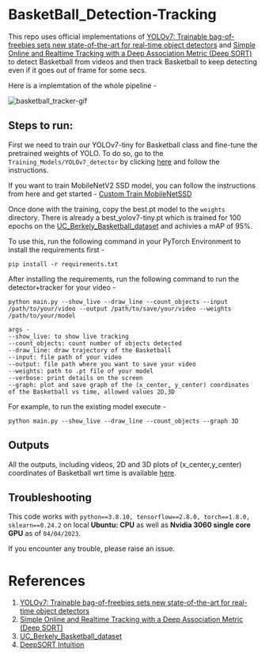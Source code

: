 # BasketBall_Detection-Tracking

This repo uses official implementations of [YOLOv7: Trainable bag-of-freebies sets new state-of-the-art for real-time object detectors](https://github.com/WongKinYiu/yolov7) and [Simple Online and Realtime Tracking with a Deep Association Metric (Deep SORT)](https://github.com/nwojke/deep_sort)  to detect Basketball from videos and then track Basketball to keep detecting even if it goes out of frame for some secs.

Here is a implemtation of the whole pipeline - 

![basketball_tracker-gif](https://user-images.githubusercontent.com/69648635/229661446-6f088b4d-21e7-487e-864b-97e86ec9788d.gif)


## Steps to run:
First we need to train our YOLOv7-tiny for Basketball class and fine-tune the pretrained weights of YOLO.
To do so, go to the `Training_Models/YOLOv7_detector` by clicking [here](https://github.com/Srijan221/BasketBall_Detection-Tracking/blob/main/Training%20Models/YOLOv7_detector/Readme.md) and follow the instructions.

If you want to train MobileNetV2 SSD model, you can follow the instructions from here and get started - [Custom Train MobileNetSSD](https://github.com/Srijan221/BasketBall_Detection-Tracking/blob/main/Training%20Models/SSD_object_detector/BasketBall_detection/Readme.md)

Once done with the training, copy the best.pt model to the `weights` directory. There is already a best_yolov7-tiny.pt which is trained for 100 epochs on the [UC_Berkely_Basketball_dataset](https://universe.roboflow.com/uc-berkely-w210-tracer/tracer-basketball) and achivies a mAP of 95%.

To use this, run the following command in your PyTorch Environment to install the requirements first - 

```
pip install -r requirements.txt
```

After installing the requirements, run the following command to run the detector+tracker for your video - 

```
python main.py --show_live --draw_line --count_objects --input /path/to/your/video --output /path/to/save/your/video --weights /path/to/your/model
```
```
args - 
--show_live: to show live tracking
--count_objects: count number of objects detected
--draw_line: draw trajectory of the Basketball
--input: file path of your video
--output: file path where you want to save your video
--weights: path to .pt file of your model
--verbose: print details on the screen
--graph: plot and save graph of the (x_center, y_center) coordinates of the Basketball vs time, allowed values 2D,3D
```

For example, to run the existing model execute - 

```
python main.py --show_live --draw_line --count_objects --graph 3D

```

## Outputs
All the outputs, including videos, 2D and 3D plots of (x_center,y_center) coordinates of Basketball wrt time is available [here](https://github.com/Srijan221/BasketBall_Detection-Tracking/tree/main/IO_data/output).

## Troubleshooting
This code works with `python==3.8.10, tensorflow==2.8.0, torch==1.8.0, sklearn==0.24.2` on local **Ubuntu: CPU** as well as **Nvidia 3060 single core GPU** as of `04/04/2023`.

If you encounter any trouble, please raise an issue.


# References
1. [YOLOv7: Trainable bag-of-freebies sets new state-of-the-art for real-time object detectors](https://github.com/WongKinYiu/yolov7)
2. [Simple Online and Realtime Tracking with a Deep Association Metric (Deep SORT)](https://github.com/nwojke/deep_sort)
3. [UC_Berkely_Basketball_dataset](https://universe.roboflow.com/uc-berkely-w210-tracer/tracer-basketball)
4. [DeepSORT Intuition](https://medium.com/augmented-startups/deepsort-deep-learning-applied-to-object-tracking-924f59f99104)